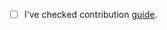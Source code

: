 - [ ] I've checked contribution [guide](https://open-metric-learning.readthedocs.io/en/latest/oml/contributing.html).
